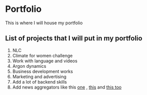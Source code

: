 # Portfolio
This is where I will house my portfolio

## List of projects that I will put in my portfolio

1. NLC 
2. Climate for women challenge
3. Work with language and videos 
4. Argon dynamics
5. Business development works
6. Marketing and advertising
7. Add a lot of backend skills
8. Add news aggregators like this [one](https://socialmediaforlearning.com/curation-tools/aggregators/) , [this](https://www.wpbeginner.com/showcase/best-news-aggregator-websites-how-to-build-your-own/) and [this too](https://blog.hubspot.com/marketing/content-aggregators)


